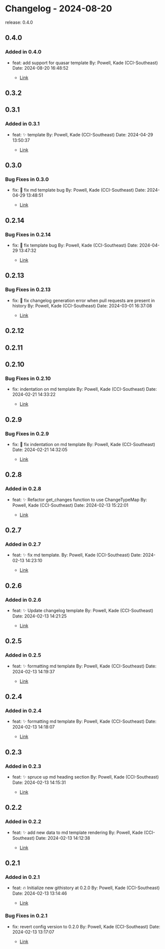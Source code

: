# Changelog - 2024-08-20

release: 0.4.0


## 0.4.0

### Added in 0.4.0

- feat: add support for quasar template By: Powell, Kade (CCI-Southeast) Date: 2024-08-20 16:48:52

  - [Link](https://github.com/Kade-Powell/GitScribe/commit/9d1d63b56f1d0367c3ce97f08bcbb4211481224f)






## 0.3.2



## 0.3.1

### Added in 0.3.1

- feat: ✨ template By: Powell, Kade (CCI-Southeast) Date: 2024-04-29 13:50:37

  - [Link](https://github.com/Kade-Powell/GitScribe/commit/2dccc7333d3d3a8b0d1ae3906fcf5ec5b0cea93e)






## 0.3.0



### Bug Fixes in 0.3.0

- fix: 🐛 fix md template bug By: Powell, Kade (CCI-Southeast) Date: 2024-04-29 13:48:51

  - [Link](https://github.com/Kade-Powell/GitScribe/commit/a0bca81272ef5e51ae32c8f4849d765930aca2b0)





## 0.2.14



### Bug Fixes in 0.2.14

- fix: 🐛 fix template bug By: Powell, Kade (CCI-Southeast) Date: 2024-04-29 13:47:32

  - [Link](https://github.com/Kade-Powell/GitScribe/commit/8043f516af6bd59b56578787e216ee368a999ebb)





## 0.2.13



### Bug Fixes in 0.2.13

- fix: 🐛 fix changelog generation error when pull requests are present in history By: Powell, Kade (CCI-Southeast) Date: 2024-03-01 16:37:08

  - [Link](https://github.com/Kade-Powell/GitScribe/commit/f91c14a44c7e6574a51f7b1bc99cb56c7a6ec41d)





## 0.2.12



## 0.2.11



## 0.2.10



### Bug Fixes in 0.2.10

- fix: indentation on md template By: Powell, Kade (CCI-Southeast) Date: 2024-02-21 14:33:22

  - [Link](https://github.com/Kade-Powell/GitScribe/commit/356fb39b39fd0470a615eb1d3b4f6baeab04a825)





## 0.2.9



### Bug Fixes in 0.2.9

- fix: 🐛 fix indentation on md template By: Powell, Kade (CCI-Southeast) Date: 2024-02-21 14:32:05

  - [Link](https://github.com/Kade-Powell/GitScribe/commit/1903eb73095d39c70b3ab2bb3e51bdae5f3d9fcf)





## 0.2.8

### Added in 0.2.8

- feat: ✨ Refactor get_changes function to use ChangeTypeMap By: Powell, Kade (CCI-Southeast) Date: 2024-02-13 15:22:01

  - [Link](https://github.com/Kade-Powell/GitScribe/commit/5ede20ad5dd2b30869ee66e9a5caeb1f48a62e96)






## 0.2.7

### Added in 0.2.7

- feat: ✨ fix md template. By: Powell, Kade (CCI-Southeast) Date: 2024-02-13 14:23:10

  - [Link](https://github.com/Kade-Powell/GitScribe/commit/2a0b71b4b45bb7b668a07dc1eb5d14ea554ab019)






## 0.2.6

### Added in 0.2.6

- feat: ✨ Update changelog template By: Powell, Kade (CCI-Southeast) Date: 2024-02-13 14:21:25

  - [Link](https://github.com/Kade-Powell/GitScribe/commit/6e2ed2755d04e080c0d06fc802b56fb59c1ca29f)






## 0.2.5

### Added in 0.2.5

- feat: ✨ formatting md template By: Powell, Kade (CCI-Southeast) Date: 2024-02-13 14:19:37

  - [Link](https://github.com/Kade-Powell/GitScribe/commit/4a2f09f341d56947b391b643811b00469c00ee91)






## 0.2.4

### Added in 0.2.4

- feat: ✨ formatting md template By: Powell, Kade (CCI-Southeast) Date: 2024-02-13 14:18:07

  - [Link](https://github.com/Kade-Powell/GitScribe/commit/b3ce6297c21319a871e90a72b4827b3a3add69c7)






## 0.2.3

### Added in 0.2.3

- feat: ✨ spruce up md heading section By: Powell, Kade (CCI-Southeast) Date: 2024-02-13 14:15:31

  - [Link](https://github.com/Kade-Powell/GitScribe/commit/d017270f1745c5c72f6563caf361b892f6a4a332)






## 0.2.2

### Added in 0.2.2

- feat: ✨ add new data to md template rendering By: Powell, Kade (CCI-Southeast) Date: 2024-02-13 14:12:38

  - [Link](https://github.com/Kade-Powell/GitScribe/commit/454cf4b3f9fa09f1e6c10ba23221eb90182af9d0)






## 0.2.1

### Added in 0.2.1

- feat: 🔥 Initialize new githistory at 0.2.0 By: Powell, Kade (CCI-Southeast) Date: 2024-02-13 13:14:46

  - [Link](https://github.com/Kade-Powell/GitScribe/commit/5b0b5bdc0f5a722c5347557712ab3e2e9558c74f)






### Bug Fixes in 0.2.1

- fix: revert config version to 0.2.0 By: Powell, Kade (CCI-Southeast) Date: 2024-02-13 13:17:07

  - [Link](https://github.com/Kade-Powell/GitScribe/commit/856659c5c3a182b01b0668a9426455823483c8e6)




